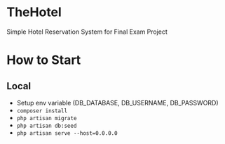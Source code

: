 # TheHotel
Simple Hotel Reservation System for Final Exam Project

# How to Start
## Local
* Setup env variable (DB_DATABASE, DB_USERNAME, DB_PASSWORD)
* `composer install`
* `php artisan migrate`
* `php artisan db:seed`
* `php artisan serve --host=0.0.0.0`
